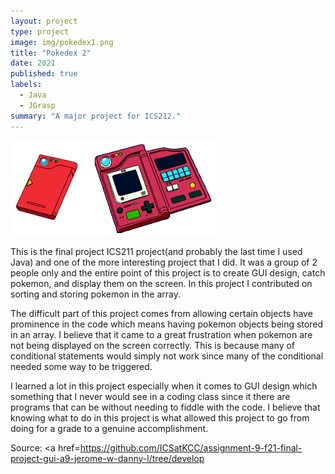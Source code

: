 ```yaml
---
layout: project
type: project
image: img/pokedex1.png 
title: "Pokedex 2"
date: 2021
published: true
labels:
  - Java
  - JGrasp
summary: "A major project for ICS212."
---
```


<img class="img-fluid" src="../img/pokedex1.png ">

This is the final project ICS211 project(and probably the last time I used Java) and one of the more interesting project that I did. It was a group of 2 people only and the entire point of this project is to create GUI design, catch pokemon, and display them on the screen. In this project I contributed on sorting and storing pokemon in the array.

The difficult part of this project comes from allowing certain objects have prominence in the code which means having pokemon objects being stored in an array. I believe that it came to a great frustration when pokemon are not being displayed on the screen correctly. This is because many of conditional statements would simply not work since many of the conditional needed some way to be triggered.

I learned a lot in this project especially when it comes to GUI design which something that I never would see in a coding class since it there are programs that can be without needing to fiddle with the code. I believe that knowing what to do in this project is what allowed this project to go from doing for a grade to a genuine accomplishment.



Source: <a href=https://github.com/ICSatKCC/assignment-9-f21-final-project-gui-a9-jerome-w-danny-l/tree/develop</a>
